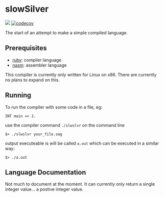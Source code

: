 # slowSilver

![](https://github.com/ffgi-es/slowSilver/workflows/Tests/badge.svg)
[![codecov](https://codecov.io/gh/ffgi-es/slowSilver/branch/master/graph/badge.svg)](https://codecov.io/gh/ffgi-es/slowSilver)

The start of an attempt to make a simple compiled language.

## Prerequisites

- [ruby](https://www.ruby-lang.org/): compiler language
- [nasm](https://www.nasm.us/): assembler language

This compiler is currently only written for Linux on x86.
There are currently no plans to expand on this.

## Running

To run the compiler with some code in a file, eg:
```
INT main => 2.
```
use the compiler command `./slwslvr` on the command line
```
$> ./slwslvr your_file.sag
```
output executeable is will be called `a.out` which can
be executed in a similar way:
```
$> ./a.out
```

## Language Documentation

Not much to document at the moment. It can currently only return
a single integer value... a postive integer value.
